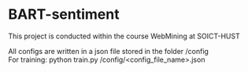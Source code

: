 # BART-sentiment
This project is conducted within the course WebMining at SOICT-HUST

All configs are written in a json file stored in the folder /config <br />
For training: python train.py /config/<config_file_name>.json
